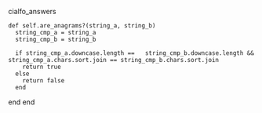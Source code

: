 cialfo_answers

    def self.are_anagrams?(string_a, string_b)
      string_cmp_a = string_a
      string_cmp_b = string_b
    
      if string_cmp_a.downcase.length ==   string_cmp_b.downcase.length && string_cmp_a.chars.sort.join == string_cmp_b.chars.sort.join
        return true
      else
        return false
      end
   end
end	
